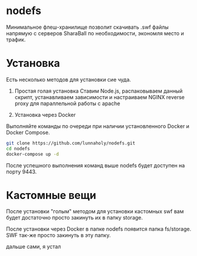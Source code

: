 # nodefs

Минимальное флеш-хранилище позволит скачивать .swf файлы напрямую с серверов SharaBall по необходимости, экономля место и трафик.

# Установка

Есть несколько методов для установки сие чуда.

1. Простая голая установка
Ставим Node.js, распаковываем данный скрипт, устанавливаем зависимости и настраиваем NGINX reverse proxy для параллельной работы с apache

2. Установка через Docker

Выполняйте команды по очереди при наличии установленного Docker и Docker Compose.
```sh
git clone https://github.com/lunnaholy/nodefs.git
cd nodefs
docker-compose up -d
```
После успешного выполнения команд выше nodefs будет доступен на порту 9443.

# Кастомные вещи
После установки "голым" методом для установки кастомных swf вам будет достаточно просто закинуть их в папку storage.

После установки через Docker в папке nodefs появится папка fs/storage. SWF так-же просто закинуть в эту папку.

дальше сами, я устал